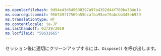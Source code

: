 ```yaml
---
ms.openlocfilehash: 9d94e43d649608297a97a4392d44f789ba384e14
ms.sourcegitcommit: 956749f17569a55bcafba95aef9abcbb345eb929
ms.translationtype: HT
ms.contentlocale: ja-JP
ms.lasthandoff: 03/29/2019
ms.locfileid: "58631665"
---
```

セッション後に適切にクリーンアップするには、`Dispose()` を呼び出します。

